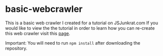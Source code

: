 # basic-webcrawler
This is a basic web crawler I created for a tutorial on JSJunkrat.com
If you would like to view the the tutorial in order to learn how you can re-create this web crawler visit this [page](http://jsjunkrat.com/javascript-webcrawler-tutorial).

Important: You will need to run <code>npm install</code> after downloading the repository.
